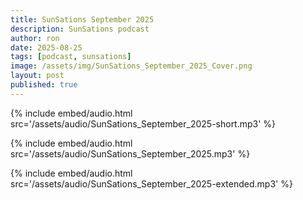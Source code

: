 ```yaml
---
title: SunSations September 2025
description: SunSations podcast
author: ron
date: 2025-08-25
tags: [podcast, sunsations]
image: /assets/img/SunSations_September_2025_Cover.png
layout: post
published: true
---
```


{% include embed/audio.html src='/assets/audio/SunSations_September_2025-short.mp3' %}

{% include embed/audio.html src='/assets/audio/SunSations_September_2025.mp3' %}

{% include embed/audio.html src='/assets/audio/SunSations_September_2025-extended.mp3' %}